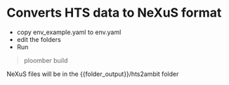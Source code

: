 # Converts HTS data to NeXuS format

- copy env_example.yaml to env.yaml 
- edit the folders 
- Run 

> ploomber build 

NeXuS files will be in the {{folder_output}}/hts2ambit  folder
